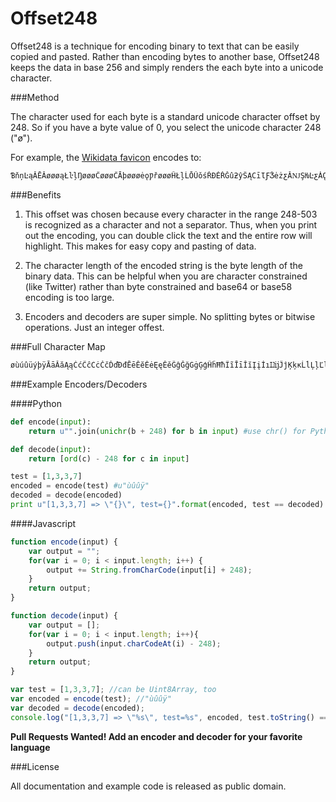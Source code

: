 Offset248
=========

Offset248 is a technique for encoding binary to text that can be easily copied
and pasted. Rather than encoding bytes to another base, Offset248 keeps the data
in base 256 and simply renders the each byte into a unicode character.

###Method

The character used for each byte is a standard unicode character offset by 248.
So if you have a byte value of 0, you select the unicode character 248 ("ø").

For example, the [Wikidata favicon](https://upload.wikimedia.org/wikipedia/commons/e/e8/Wikidata-favicon.png)
encodes to:

```
ƁňņĿąĂĒĂøøøąŁŀļŊøøøĈøøøĈĀþøøøėǫǷřøøøĤŁļĹŌŰǒśŘĐĖŘĞûƻŷŜĄĊīƖƑǮėżƹĂǊŞǶĿƹǠǪƛþƄĒĸčûžĮøøğźǟđǩĒąĤøøøøŁĽņļƦĺŘź
```

###Benefits

1. This offset was chosen because every character in the range 248-503 is
recognized as a character and not a separator. Thus, when you print out the
encoding, you can double click the text and the entire row will highlight. This
makes for easy copy and pasting of data.

2. The character length of the encoded string is the byte length of the binary
data. This can be helpful when you are character constrained (like Twitter)
rather than byte constrained and base64 or base58 encoding is too large.

3. Encoders and decoders are super simple. No splitting bytes or bitwise
operations. Just an integer offest.

###Full Character Map

```
øùúûüýþÿĀāĂăĄąĆćĈĉĊċČčĎďĐđĒēĔĕĖėĘęĚěĜĝĞğĠġĢģĤĥĦħĨĩĪīĬĭĮįİıĲĳĴĵĶķĸĹĺĻļĽľĿŀŁłŃńŅņŇňŉŊŋŌōŎŏŐőŒœŔŕŖŗŘřŚśŜŝŞşŠšŢţŤťŦŧŨũŪūŬŭŮůŰűŲųŴŵŶŷŸŹźŻżŽžſƀƁƂƃƄƅƆƇƈƉƊƋƌƍƎƏƐƑƒƓƔƕƖƗƘƙƚƛƜƝƞƟƠơƢƣƤƥƦƧƨƩƪƫƬƭƮƯưƱƲƳƴƵƶƷƸƹƺƻƼƽƾƿǀǁǂǃǄǅǆǇǈǉǊǋǌǍǎǏǐǑǒǓǔǕǖǗǘǙǚǛǜǝǞǟǠǡǢǣǤǥǦǧǨǩǪǫǬǭǮǯǰǱǲǳǴǵǶǷ
```

###Example Encoders/Decoders

####Python

```python
def encode(input):
    return u"".join(unichr(b + 248) for b in input) #use chr() for Python 3

def decode(input):
    return [ord(c) - 248 for c in input]

test = [1,3,3,7]
encoded = encode(test) #u"ùûûÿ"
decoded = decode(encoded)
print u"[1,3,3,7] => \"{}\", test={}".format(encoded, test == decoded)
```

####Javascript

```javascript
function encode(input) {
    var output = "";
    for(var i = 0; i < input.length; i++) {
        output += String.fromCharCode(input[i] + 248);
    }
    return output;
}

function decode(input) {
    var output = [];
    for(var i = 0; i < input.length; i++){
        output.push(input.charCodeAt(i) - 248);
    }
    return output;
}

var test = [1,3,3,7]; //can be Uint8Array, too
var encoded = encode(test); //"ùûûÿ"
var decoded = decode(encoded);
console.log("[1,3,3,7] => \"%s\", test=%s", encoded, test.toString() === decoded.toString());
```

**Pull Requests Wanted! Add an encoder and decoder for your favorite language**

###License

All documentation and example code is released as public domain.

